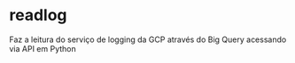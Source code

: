 # readlog
Faz a leitura do serviço de logging da GCP através do Big Query acessando via API em Python
